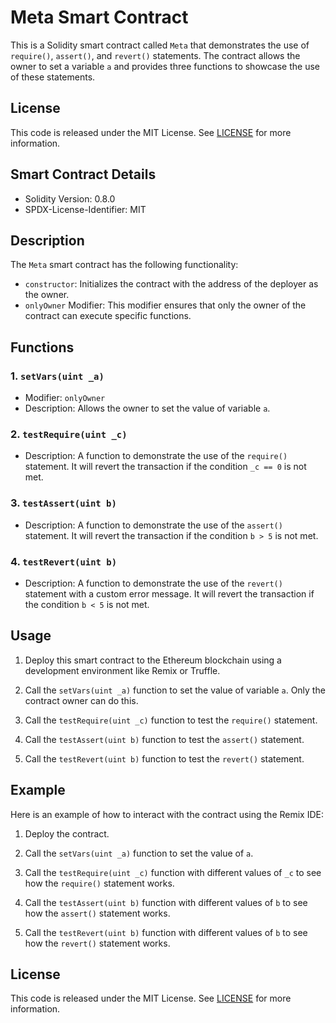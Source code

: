 # Meta Smart Contract

This is a Solidity smart contract called `Meta` that demonstrates the use of `require()`, `assert()`, and `revert()` statements. The contract allows the owner to set a variable `a` and provides three functions to showcase the use of these statements.

## License

This code is released under the MIT License. See [LICENSE](LICENSE) for more information.

## Smart Contract Details

- Solidity Version: 0.8.0
- SPDX-License-Identifier: MIT

## Description

The `Meta` smart contract has the following functionality:

- `constructor`: Initializes the contract with the address of the deployer as the owner.
- `onlyOwner` Modifier: This modifier ensures that only the owner of the contract can execute specific functions.

## Functions

### 1. `setVars(uint _a)`

- Modifier: `onlyOwner`
- Description: Allows the owner to set the value of variable `a`.

### 2. `testRequire(uint _c)`

- Description: A function to demonstrate the use of the `require()` statement. It will revert the transaction if the condition `_c == 0` is not met.

### 3. `testAssert(uint b)`

- Description: A function to demonstrate the use of the `assert()` statement. It will revert the transaction if the condition `b > 5` is not met.

### 4. `testRevert(uint b)`

- Description: A function to demonstrate the use of the `revert()` statement with a custom error message. It will revert the transaction if the condition `b < 5` is not met.

## Usage

1. Deploy this smart contract to the Ethereum blockchain using a development environment like Remix or Truffle.

2. Call the `setVars(uint _a)` function to set the value of variable `a`. Only the contract owner can do this.

3. Call the `testRequire(uint _c)` function to test the `require()` statement.

4. Call the `testAssert(uint b)` function to test the `assert()` statement.

5. Call the `testRevert(uint b)` function to test the `revert()` statement.

## Example

Here is an example of how to interact with the contract using the Remix IDE:

1. Deploy the contract.

2. Call the `setVars(uint _a)` function to set the value of `a`.

3. Call the `testRequire(uint _c)` function with different values of `_c` to see how the `require()` statement works.

4. Call the `testAssert(uint b)` function with different values of `b` to see how the `assert()` statement works.

5. Call the `testRevert(uint b)` function with different values of `b` to see how the `revert()` statement works.

## License

This code is released under the MIT License. See [LICENSE](LICENSE) for more information.
